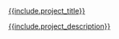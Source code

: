<div class="project--container span4">
	<a href="{{include.site_url}}">
		<div class="project--title">{{include.project_title}}</div>
		<p class="project--description">{{include.project_description}}</p>
	</a>
</div>